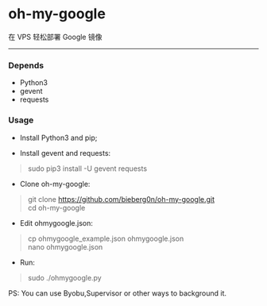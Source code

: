 # oh-my-google

在 VPS 轻松部署 Google 镜像

---

### Depends
* Python3  
* gevent  
* requests

### Usage
* Install Python3 and pip;

* Install gevent and requests:
> sudo pip3 install -U gevent requests

* Clone oh-my-google:
> git clone https://github.com/bieberg0n/oh-my-google.git  
> cd oh-my-google

* Edit ohmygoogle.json:
> cp ohmygoogle_example.json ohmygoogle.json  
> nano ohmygoogle.json

* Run:
> sudo ./ohmygoogle.py

PS: You can use Byobu,Supervisor or other ways to background it.
